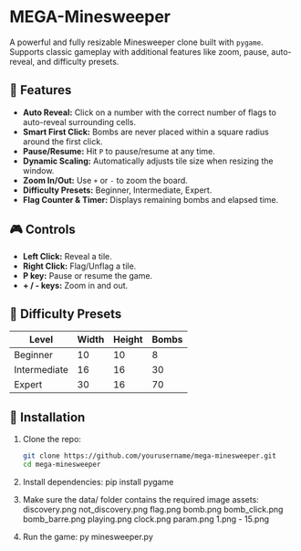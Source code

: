 # MEGA-Minesweeper

A powerful and fully resizable Minesweeper clone built with `pygame`.  
Supports classic gameplay with additional features like zoom, pause, auto-reveal, and difficulty presets.

## 🚀 Features

- **Auto Reveal:** Click on a number with the correct number of flags to auto-reveal surrounding cells.
- **Smart First Click:** Bombs are never placed within a square radius around the first click.
- **Pause/Resume:** Hit `P` to pause/resume at any time.
- **Dynamic Scaling:** Automatically adjusts tile size when resizing the window.
- **Zoom In/Out:** Use `+` or `-` to zoom the board.
- **Difficulty Presets:** Beginner, Intermediate, Expert.
- **Flag Counter & Timer:** Displays remaining bombs and elapsed time.

## 🎮 Controls

- **Left Click:** Reveal a tile.
- **Right Click:** Flag/Unflag a tile.
- **P key:** Pause or resume the game.
- **+ / - keys:** Zoom in and out.

## 🧱 Difficulty Presets

| Level        | Width | Height | Bombs |
|--------------|-------|--------|-------|
| Beginner     | 10    | 10     | 8     |
| Intermediate | 16    | 16     | 30    |
| Expert       | 30    | 16     | 70    |

## 🧩 Installation

1. Clone the repo:
   ```bash
   git clone https://github.com/yourusername/mega-minesweeper.git
   cd mega-minesweeper

2. Install dependencies:
pip install pygame

3. Make sure the data/ folder contains the required image assets:
discovery.png
not_discovery.png
flag.png
bomb.png
bomb_click.png
bomb_barre.png
playing.png
clock.png
param.png
1.png - 15.png

4. Run the game:
py minesweeper.py

